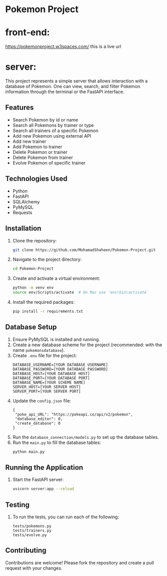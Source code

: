 # Pokemon Project

# front-end:
https://pokemonproject.w3spaces.com/
this is a live url 

# server:
This project represents a simple server that allows interaction with a database of Pokemon. One can view, search, and filter Pokemon information through the terminal or the FastAPI interface.

## Features

- Search Pokemon by id or name
- Search all Pokemons by trainer or type
- Search all trainers of a specific Pokemon
- Add new Pokemon using external API
- Add new trainer
- Add Pokemon to trainer
- Delete Pokemon or trainer
- Delete Pokemon from trainer
- Evolve Pokemon of specific trainer

## Technologies Used

- Python
- FastAPI
- SQLAlchemy
- PyMySQL
- Requests

## Installation

1. Clone the repository:
    ```sh
    git clone https://github.com/MohamadShaheen/Pokemon-Project.git
    ```
2. Navigate to the project directory:
    ```sh
    cd Pokemon-Project
    ```
3. Create and activate a virtual environment:
    ```sh
    python -m venv env
    source env/Scripts/activate  # On Mac use `env\bin\activate`
    ```
4. Install the required packages:
    ```sh
    pip install -r requirements.txt
    ```

## Database Setup

1. Ensure PyMySQL is installed and running.
2. Create a new database scheme for the project (recommended: with the name `pokemonsdatabase`).
3. Create `.env` file for the project:
   ```
   DATABASE_USERNAME=[YOUR DATABASE USERNAME]
   DATABASE_PASSWORD=[YOUR DATABASE PASSWORD]
   DATABASE_HOST=[YOUR DATABASE HOST]
   DATABASE_PORT=[YOUR DATABASE PORT]
   DATABASE_NAME=[YOUR SCHEME NAME]
   SERVER_HOST=[YOUR SERVER HOST]
   SERVER_PORT=[YOUR SERVER PORT]
   ```
4. Update the `config.json` file:
   ```
   {
    "poke_api_URL": "https://pokeapi.co/api/v2/pokemon",
    "database_editor": 0,
    "create_database": 0
   }
   ```
5. Run the `database_connection/models.py` to set up the database tables.
6. Run the `main.py` to fill the database tables:
    ```sh
    python main.py
    ```

## Running the Application

1. Start the FastAPI server:
    ```sh
    uvicorn server:app --reload
    ```

## Testing

1. To run the tests, you can run each of the following:
    ```
    tests/pokemons.py
    tests/trainers.py
    tests/evolve.py
    ```

## Contributing

Contributions are welcome! Please fork the repository and create a pull request with your changes.


